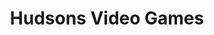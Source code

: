 ---
title: "Hudsons Video Games"
url: /daytona-beach/hudsons-video-games-west-international-speedway-boulevard/
shop: video games
---